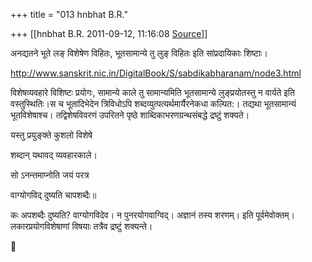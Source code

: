 +++
title = "013 hnbhat B.R."

+++
[[hnbhat B.R.	2011-09-12, 11:16:08 [Source](https://groups.google.com/g/samskrita/c/ESs_LTL4KTc)]]



अनद्यतने भूते लङ् विशेषेण विहितः, भूतसामान्ये तु लुङ् विहितः इति सांप्रदायिकाः शिष्टाः।

  

<http://www.sanskrit.nic.in/DigitalBook/S/sabdikabharanam/node3.html>

  

विशेषव्यवहारे विशिष्टः प्रयोगः, सामान्ये काले तु सामान्यमिति भूतसामान्ये लुङ्प्रयोतस्तु न वार्यते इति वस्तुस्थितिः।स च भूतादिभेदेन त्रिविधोऽपि शब्दव्युत्पत्यर्थमार्यैरनेकधा कल्पित:। तद्यथा भूतसामान्यं भूतविशेषाश्च। तद्विशेषविवरणं उपरितने पृष्ठे शाब्दिकाभरणग्रन्थसंबद्धे द्रष्टुं शक्यते।

  

यस्तु प्रयुङ्क्ते कुशलो विशेषे

शब्दान् यथावद् व्यवहारकाले।

सो ऽनन्तमाप्नोति जयं परत्र

वाग्योगविद् दुष्यति चापशब्दैः॥

  

कः अपशब्दैः दुष्यति? वाग्योगविदेव। न पुनरयोगवाग्विद्। अज्ञानं तस्य शरणम्। इति पूर्वमेवोक्तम्। लकारप्रयोगविशेषाणां विषयाः तत्रैव द्रष्टुं शक्यन्ते।



